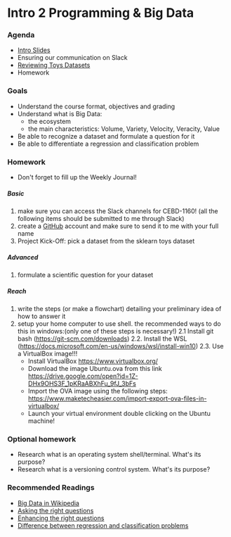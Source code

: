 # Intro 2 Programming & Big Data

### Agenda
* [Intro Slides](https://drive.google.com/open?id=1Ea1DruKUHzi632g7h51Vg3uPV6Kv5eka)
* Ensuring our communication on Slack
* [Reviewing Toys Datasets](https://scikit-learn.org/stable/datasets/index.html#toy-datasets)
* Homework

### Goals
* Understand the course format, objectives and grading
* Understand what is Big Data:
  * the ecosystem
  * the main characteristics: Volume, Variety, Velocity, Veracity, Value
* Be able to recognize a dataset and formulate a question for it  
* Be able to differentiate a regression and classification problem

### Homework
* Don't forget to fill up the Weekly Journal! 

##### Basic
1. make sure you can access the Slack channels for CEBD-1160! (all the following items should be submitted to me through Slack)
2. create a [GitHub](https://github.com/) account and make sure to send it to me with your full name
3. Project Kick-Off: pick a dataset from the sklearn toys dataset

##### Advanced
1. formulate a scientific question for your dataset
  
##### Reach
1. write the steps (or make a flowchart) detailing your preliminary idea of how to answer it
2. setup your home computer to use shell. the recommended ways to do this in windows:(only one of these steps is necessary!)
2.1 Install git bash (https://git-scm.com/downloads)
2.2. Install the WSL (https://docs.microsoft.com/en-us/windows/wsl/install-win10)
2.3. Use a VirtualBox image!!! 
   * Install VirtualBox https://www.virtualbox.org/
   * Download the image Ubuntu.ova from this link https://drive.google.com/open?id=1Z-DHx9OHS3F_1pKRaABXhFu_9fJ_3bFs
   * Import the OVA image using the following steps: https://www.maketecheasier.com/import-export-ova-files-in-virtualbox/
   * Launch your virtual environment double clicking on the Ubuntu machine!

### Optional homework
* Research what is an operating system shell/terminal. What's its purpose?
* Research what is a versioning control system. What's its purpose?

### Recommended Readings
* [Big Data in Wikipedia](https://en.wikipedia.org/wiki/Big_data)
* [Asking the right questions](https://towardsdatascience.com/how-to-ask-the-right-questions-as-a-data-scientist-913621907411)
* [Enhancing the right questions](https://towardsdatascience.com/how-to-ask-questions-data-science-can-solve-e073d6a06236)
* [Difference between regression and classification problems](https://www.datascience.com/blog/regression-and-classification-machine-learning-algorithms)
